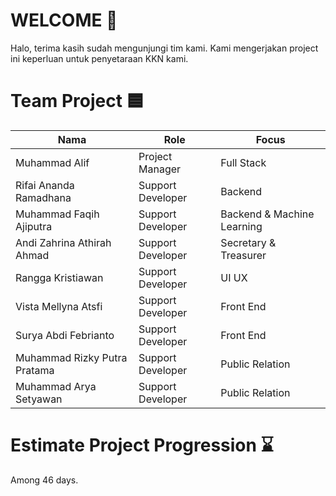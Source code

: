 # WELCOME 👋
Halo, terima kasih sudah mengunjungi tim kami. Kami mengerjakan project ini keperluan untuk penyetaraan KKN kami.

# Team Project 🟦

| Nama | Role | Focus |
|---|---|---|
| Muhammad Alif | Project Manager | Full Stack |
| Rifai Ananda Ramadhana | Support Developer | Backend |
| Muhammad Faqih Ajiputra | Support Developer | Backend & Machine Learning |
| Andi Zahrina Athirah Ahmad | Support Developer | Secretary & Treasurer |
| Rangga Kristiawan | Support Developer | UI UX |
| Vista Mellyna Atsfi | Support Developer | Front End |
| Surya Abdi Febrianto | Support Developer | Front End |
| Muhammad Rizky Putra Pratama | Support Developer | Public Relation |
| Muhammad Arya Setyawan | Support Developer | Public Relation |

# Estimate Project Progression ⌛
Among 46 days.
